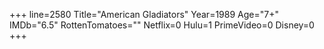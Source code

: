 +++
line=2580
Title="American Gladiators"
Year=1989
Age="7+"
IMDb="6.5"
RottenTomatoes=""
Netflix=0
Hulu=1
PrimeVideo=0
Disney=0
+++

